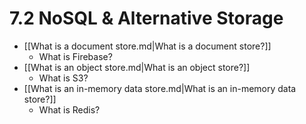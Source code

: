 # 7.2 NoSQL & Alternative Storage

- [[What is a document store.md|What is a document store?]]
  - What is Firebase?
- [[What is an object store.md|What is an object store?]]
  - What is S3?
- [[What is an in-memory data store.md|What is an in-memory data store?]]
  - What is Redis?
